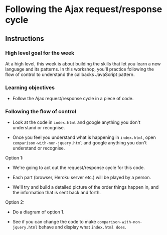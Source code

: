 # Following the Ajax request/response cycle

## Instructions

### High level goal for the week

At a high level, this week is about building the skills that let you learn a new language and its patterns.  In this workshop, you'll practice following the flow of control to understand the callbacks JavaScript pattern.

### Learning objectives

* Follow the Ajax request/response cycle in a piece of code.

### Following the flow of control

* Look at the code in `index.html` and google anything you don't understand or recognise.

* Once you feel you understand what is happening in `index.html`, open `comparison-with-non-jquery.html` and google anything you don't understand or recognise. 

Option 1:

* We're going to act out the request/response cycle for this code.

* Each part (browser, Heroku server etc.) will be played by a person.

* We'll try and build a detailed picture of the order things happen in, and the information that is sent back and forth.

Option 2: 

* Do a diagram of option 1.

* See if you can change the code to make `comparison-with-non-jquery.html` behave and display what `index.html does`.
